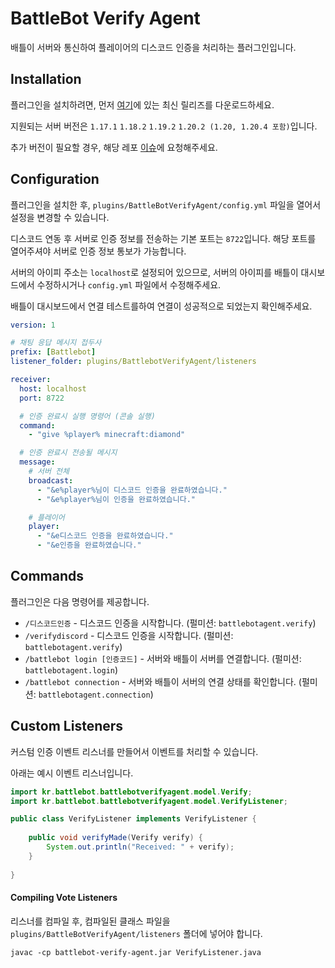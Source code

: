 # BattleBot Verify Agent
배틀이 서버와 통신하여 플레이어의 디스코드 인증을 처리하는 플러그인입니다.

## Installation
플러그인을 설치하려면, 먼저 [여기](https://github.com/Archive-Discord/battlebot-minecraft-verifyagent/releases)에 있는 최신 릴리즈를 다운로드하세요.

지원되는 서버 버전은 `1.17.1` `1.18.2` `1.19.2` `1.20.2 (1.20, 1.20.4 포함)`입니다.

추가 버전이 필요할 경우, 해당 레포 [이슈](https://github.com/Archive-Discord/battlebot-minecraft-verifyagent/issues)에 요청해주세요.

## Configuration
플러그인을 설치한 후, `plugins/BattleBotVerifyAgent/config.yml` 파일을 열어서 설정을 변경할 수 있습니다.

디스코드 연동 후 서버로 인증 정보를 전송하는 기본 포트는 `8722`입니다. 해당 포트를 열어주셔야 서버로 인증 정보 통보가 가능합니다.

서버의 아이피 주소는 `localhost`로 설정되어 있으므로, 서버의 아이피를 배틀이 대시보드에서 수정하시거나 `config.yml` 파일에서 수정해주세요.

배틀이 대시보드에서 연결 테스트를하여 연결이 성공적으로 되었는지 확인해주세요.

```yaml
version: 1

# 채팅 응답 메시지 접두사
prefix: [Battlebot]
listener_folder: plugins/BattlebotVerifyAgent/listeners

receiver:
  host: localhost
  port: 8722

  # 인증 완료시 실행 명령어 (콘솔 실행)
  command:
    - "give %player% minecraft:diamond"

  # 인증 완료시 전송될 메시지
  message:
    # 서버 전체
    broadcast:
      - "&e%player%님이 디스코드 인증을 완료하였습니다."
      - "&e%player%님이 인증을 완료하였습니다."

    # 플레이어
    player:
      - "&e디스코드 인증을 완료하였습니다."
      - "&e인증을 완료하였습니다."
```

## Commands
플러그인은 다음 명령어를 제공합니다.
- `/디스코드인증` - 디스코드 인증을 시작합니다. (펄미션: `battlebotagent.verify`)
- `/verifydiscord` - 디스코드 인증을 시작합니다. (펄미션: `battlebotagent.verify`)
- `/battlebot login [인증코드]` - 서버와 배틀이 서버를 연결합니다. (펄미션: `battlebotagent.login`)
- `/battlebot connection` - 서버와 배틀이 서버의 연결 상태를 확인합니다. (펄미션: `battlebotagent.connection`)

## Custom Listeners
커스텀 인증 이벤트 리스너를 만들어서 이벤트를 처리할 수 있습니다.

아래는 예시 이벤트 리스너입니다.
```java
import kr.battlebot.battlebotverifyagent.model.Verify;
import kr.battlebot.battlebotverifyagent.model.VerifyListener;

public class VerifyListener implements VerifyListener {
    
    public void verifyMade(Verify verify) {
        System.out.println("Received: " + verify);
    }
    
}
```

#### Compiling Vote Listeners
리스너를 컴파일 후, 컴파일된 클래스 파일을 `plugins/BattleBotVerifyAgent/listeners` 폴더에 넣어야 합니다.
```shell
javac -cp battlebot-verify-agent.jar VerifyListener.java
```

